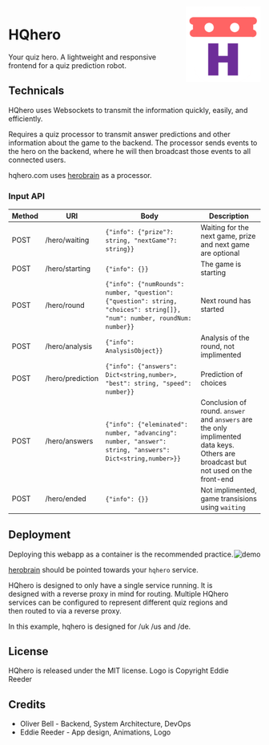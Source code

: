 <img align="right" alt="icon" src="client/assets/icons/android-chrome-384x384.png" height="150px">

# HQhero

Your quiz hero. A lightweight and responsive frontend 
for a quiz prediction robot.

## Technicals

HQhero uses Websockets to transmit the information quickly, easily, and efficiently.

Requires a quiz processor to transmit answer predictions and other
information about the game to the backend. The processor sends events 
to the hero on the backend, where he will then broadcast those events 
to all connected users.

hqhero.com uses [herobrain](https://github.com/freshollie/herobrain) as a processor.

### Input API

Method | URI | Body | Description
--- | --- | --- | ---
POST | /hero/waiting | `{"info": {"prize"?: string, "nextGame"?: string}}` | Waiting for the next game, prize and next game are optional
POST | /hero/starting | `{"info": {}}` | The game is starting
POST | /hero/round | `{"info": {"numRounds": number, "question": {"question": string, "choices": string[]}, "num": number, roundNum: number}}` | Next round has started
POST | /hero/analysis | `{"info": AnalysisObject}}` | Analysis of the round, not implimented
POST | /hero/prediction | `{"info": {"answers": Dict<string,number>, "best": string, "speed": number}}` | Prediction of choices
POST | /hero/answers | `{"info": {"eleminated": number, "advancing": number, "answer": string, "answers": Dict<string,number>}}` | Conclusion of round. `answer` and `answers` are the only implimented data keys. Others are broadcast but not used on the front-end
POST | /hero/ended | `{"info": {}}` | Not implimented, game transisions using `waiting`

## Deployment

<img align="right" alt="demo" src="demo/demo.gif" height="400px">

Deploying this webapp as a container is the recommended practice.

[herobrain](https://github.com/freshollie/herobrain) should be pointed
towards your `hqhero` service.

HQhero is designed to only have a single service running. It is
designed with a reverse proxy in mind for routing. Multiple HQhero 
services can be configured to represent different quiz regions and
then routed to via a reverse proxy.

In this example, hqhero is designed for /uk /us and /de.

## License

HQhero is released under the MIT license. Logo is Copyright Eddie Reeder

## Credits

- Oliver Bell - Backend, System Architecture, DevOps
- Eddie Reeder - App design, Animations, Logo
